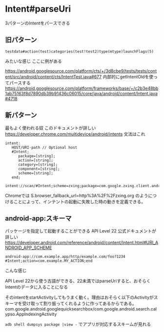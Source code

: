 # Intent#parseUri
3パターンのIntentをパースできる

## 旧パターン

```
testdata#action(test)categories(test!test2)type(mtype)launchFlags(5)
```

みたいな感じ
ここに例がある

https://android.googlesource.com/platform/cts/+/3d8cbe9/tests/tests/content/src/android/content/cts/IntentTest.java#677
内部的にgetIntentOldを使ってパースする
https://android.googlesource.com/platform/frameworks/base/+/c2b3e48bb1ab75163f8d7890db39b91436c06015/core/java/android/content/Intent.java#4718

## 新パターン
最もよく使われる奴
このドキュメントが詳しい
https://developer.chrome.com/multidevice/android/intents
文法はこれ

```
intent:
   HOST/URI-path // Optional host 
   #Intent; 
      package=[string]; 
      action=[string]; 
      category=[string]; 
      component=[string]; 
      scheme=[string]; 
   end; 
```


```
intent://scan/#Intent;scheme=zxing;package=com.google.zxing.client.android;end
```

Chromeでは
S.browser_fallback_url=http%3A%2F%2Fzxing.org
のようにつけることによって、インテントの起動に失敗した時の動きを定義できる。

## android-app:スキーマ
パッケージを指定して起動することができる
API Level 22
公式ドキュメントが詳しい
https://developer.android.com/reference/android/content/Intent.html#URI_ANDROID_APP_SCHEME

```
android-app://com.example.app/http/example.com/foo?1234
#Intent;action=com.example.MY_ACTION;end
```

こんな感じ

API Level 22から使う古語ができる、22未満ではparseUriすると、おそらくIntentのデータに入ることになる

そのintentをstartActivityしてもうまく動く。理由はおそらく以下のActivityがスキーマを受け取って割り振ってくれるように作ってあるからである。
com.google.android.googlequicksearchbox/com.google.android.search.calypso.AppIndexingActivity


`adb shell dumpsys package |view -`
でアプリが対応するスキームが見れる